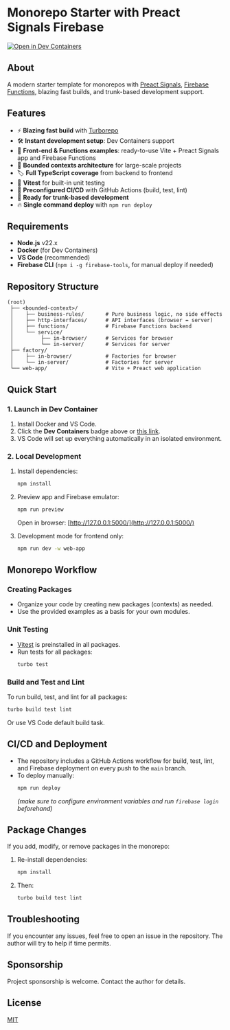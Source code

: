 # Monorepo Starter with Preact Signals Firebase

[![Open in Dev Containers](https://img.shields.io/static/v1?label=Dev%20Containers&message=Open&color=blue)](https://vscode.dev/redirect?url=vscode://ms-vscode-remote.remote-containers/cloneInVolume?url=https://github.com/arthurgubaidullin/monorepo-starter-with-preact-signals-firebase)

## About

A modern starter template for monorepos with [Preact Signals](https://preactjs.com/), [Firebase Functions](https://firebase.google.com/docs/functions), blazing fast builds, and trunk-based development support.

## Features

- ⚡ **Blazing fast build** with [Turborepo](https://turbo.build/)
- 🛠 **Instant development setup**: Dev Containers support
- 🚀 **Front-end & Functions examples**: ready-to-use Vite + Preact Signals app and Firebase Functions
- 🌳 **Bounded contexts architecture** for large-scale projects
- 🏷 **Full TypeScript coverage** from backend to frontend
- 🔬 **Vitest** for built-in unit testing
- 🔄 **Preconfigured CI/CD** with GitHub Actions (build, test, lint)
- 🌿 **Ready for trunk-based development**
- 🔥 **Single command deploy** with `npm run deploy`

## Requirements

- **Node.js** v22.x
- **Docker** (for Dev Containers)
- **VS Code** (recommended)
- **Firebase CLI** (`npm i -g firebase-tools`, for manual deploy if needed)

## Repository Structure

```
(root)
 ├── <bounded-context>/
 │    ├── business-rules/       # Pure business logic, no side effects
 │    ├── http-interfaces/      # API interfaces (browser ↔️ server)
 │    ├── functions/            # Firebase Functions backend
 │    └── service/
 │         ├── in-browser/      # Services for browser
 │         └── in-server/       # Services for server
 ├── factory/
 │    ├── in-browser/           # Factories for browser
 │    └── in-server/            # Factories for server
 └── web-app/                   # Vite + Preact web application
```

## Quick Start

### 1. Launch in Dev Container

1. Install Docker and VS Code.
2. Click the **Dev Containers** badge above or [this link](https://vscode.dev/redirect?url=vscode://ms-vscode-remote.remote-containers/cloneInVolume?url=https://github.com/arthurgubaidullin/monorepo-starter-with-preact-signals-firebase).
3. VS Code will set up everything automatically in an isolated environment.

### 2. Local Development

1. Install dependencies:
   ```sh
   npm install
   ```
2. Preview app and Firebase emulator:

   ```sh
   npm run preview
   ```

   Open in browser: [http://127.0.0.1:5000/](http://127.0.0.1:5000/)

3. Development mode for frontend only:

   ```sh
   npm run dev -w web-app
   ```

## Monorepo Workflow

### Creating Packages

- Organize your code by creating new packages (contexts) as needed.
- Use the provided examples as a basis for your own modules.

### Unit Testing

- [Vitest](https://vitest.dev/) is preinstalled in all packages.
- Run tests for all packages:
  ```sh
  turbo test
  ```

### Build and Test and Lint

To run build, test, and lint for all packages:

```sh
turbo build test lint
```

Or use VS Code default build task.

## CI/CD and Deployment

- The repository includes a GitHub Actions workflow for build, test, lint, and Firebase deployment on every push to the `main` branch.
- To deploy manually:
  ```sh
  npm run deploy
  ```
  _(make sure to configure environment variables and run `firebase login` beforehand)_

## Package Changes

If you add, modify, or remove packages in the monorepo:

1. Re-install dependencies:
   ```sh
   npm install
   ```
2. Then:
   ```sh
   turbo build test lint
   ```

## Troubleshooting

If you encounter any issues, feel free to open an issue in the repository. The author will try to help if time permits.

## Sponsorship

Project sponsorship is welcome. Contact the author for details.

## License

[MIT](LICENSE)

